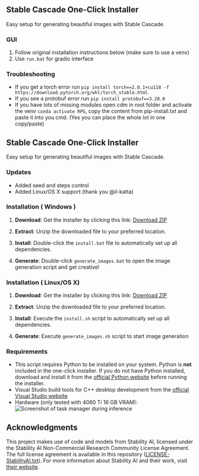 ## Stable Cascade One-Click Installer

Easy setup for generating beautiful images with Stable Cascade.

### GUI 
1. Follow original installation instructions below (make sure to use a venv)
2. Use `run.bat` for gradio interface

### Troubleshooting
- If you get a torch error run `pip install torch==2.0.1+cu118 -f https://download.pytorch.org/whl/torch_stable.html`
- If you see a protobuf error run `pip install protobuf==3.20.0`
- If you have lots of missing modules open cdm in root folder and activate the venv `conda activate RPG`, copy the content from pip-install.txt and paste it into you cmd. (Yes you can place the whole lot in one copy/paste)

## Stable Cascade One-Click Installer

Easy setup for generating beautiful images with Stable Cascade.

### Updates
- Added seed and steps control
- Added Linux/OS X support (thank you @il-katta)

### Installation ( Windows )

1. **Download**: Get the installer by clicking this link: [Download ZIP](https://github.com/EtienneDosSantos/stable-cascade-one-click-installer/archive/refs/heads/main.zip)

2. **Extract**: Unzip the downloaded file to your preferred location.

3. **Install**: Double-click the `install.bat` file to automatically set up all dependencies.

4. **Generate**: Double-click `generate_images.bat` to open the image generation script and get creative!

### Installation ( Linux/OS X)

1. **Download**: Get the installer by clicking this link: [Download ZIP](https://github.com/EtienneDosSantos/stable-cascade-one-click-installer/archive/refs/heads/main.zip)

2. **Extract**: Unzip the downloaded file to your preferred location.

3. **Install**: Execute the `install.sh` script to automatically set up all dependencies.

4. **Generate**: Execute `generate_images.sh` script to start image generation


### Requirements

- This script requires Python to be installed on your system. Python is **not** included in the one-click installer. If you do not have Python installed, download and install it from the [official Python website](https://www.python.org/downloads/) before running the installer.
- Visual Studio build tools for C++ desktop development from the [official Visual Studio website](https://visualstudio.microsoft.com/downloads/)
- Hardware (only tested with 4060 Ti 16 GB VRAM): ![Screenshot of task manager during inference](https://raw.githubusercontent.com/EtienneDosSantos/stable-cascade-one-click-installer/main/hardware_requirements.jpg)

## Acknowledgments

This project makes use of code and models from Stability AI, licensed under the Stability AI Non-Commercial Research Community License Agreement. The full license agreement is available in this repository ([LICENSE-StabilityAI.txt](./LICENSE-StabilityAI.txt)). For more information about Stability AI and their work, visit [their website](https://stability.ai/).
